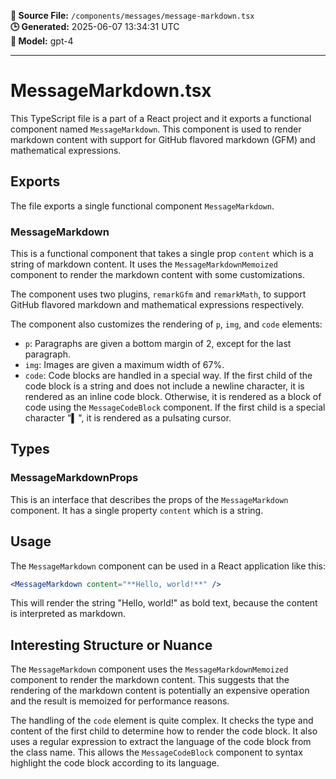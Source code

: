 **📄 Source File:** `/components/messages/message-markdown.tsx`  
**🕒 Generated:** 2025-06-07 13:34:31 UTC  
**🤖 Model:** gpt-4

---

# MessageMarkdown.tsx

This TypeScript file is a part of a React project and it exports a functional component named `MessageMarkdown`. This component is used to render markdown content with support for GitHub flavored markdown (GFM) and mathematical expressions.

## Exports

The file exports a single functional component `MessageMarkdown`.

### MessageMarkdown

This is a functional component that takes a single prop `content` which is a string of markdown content. It uses the `MessageMarkdownMemoized` component to render the markdown content with some customizations.

The component uses two plugins, `remarkGfm` and `remarkMath`, to support GitHub flavored markdown and mathematical expressions respectively.

The component also customizes the rendering of `p`, `img`, and `code` elements:

- `p`: Paragraphs are given a bottom margin of 2, except for the last paragraph.
- `img`: Images are given a maximum width of 67%.
- `code`: Code blocks are handled in a special way. If the first child of the code block is a string and does not include a newline character, it is rendered as an inline code block. Otherwise, it is rendered as a block of code using the `MessageCodeBlock` component. If the first child is a special character "▍", it is rendered as a pulsating cursor.

## Types

### MessageMarkdownProps

This is an interface that describes the props of the `MessageMarkdown` component. It has a single property `content` which is a string.

## Usage

The `MessageMarkdown` component can be used in a React application like this:

```jsx
<MessageMarkdown content="**Hello, world!**" />
```

This will render the string "Hello, world!" as bold text, because the content is interpreted as markdown.

## Interesting Structure or Nuance

The `MessageMarkdown` component uses the `MessageMarkdownMemoized` component to render the markdown content. This suggests that the rendering of the markdown content is potentially an expensive operation and the result is memoized for performance reasons.

The handling of the `code` element is quite complex. It checks the type and content of the first child to determine how to render the code block. It also uses a regular expression to extract the language of the code block from the class name. This allows the `MessageCodeBlock` component to syntax highlight the code block according to its language.